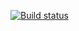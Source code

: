 [![Build status](https://ci.appveyor.com/api/projects/status/2e3p6fpvfu944xv2?svg=true)](https://ci.appveyor.com/project/ZSemen47/settingci)